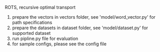 ROTS, recursive optimal transport

1. prepare the vectors in vectors folder, see 'model/word_vector.py' for path specifications
2. prepare the datasets in dataset folder, see 'model/dataset.py' for supported dataset
3. run pipline.py file for evaluation
4. for sample configs, please see the config file